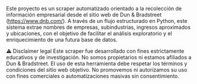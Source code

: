Este proyecto es un scraper automatizado orientado a la recolección de información empresarial desde el sitio web de Dun & Bradstreet (https://www.dnb.com/). A través de un flujo estructurado en Python, este sistema extrae nombres de empresas, subindustrias, ingresos aproximados y ubicaciones, con el objetivo de facilitar el análisis exploratorio y el enriquecimiento de una futura base de datos.

⚠️ Disclaimer legal
Este scraper fue desarrollado con fines estrictamente educativos y de investigación. No somos propietarios ni estamos afiliados a Dun & Bradstreet. El uso de esta herramienta debe respetar los términos y condiciones del sitio web objetivo. No promovemos ni autorizamos su uso con fines comerciales o automatizaciones masivas sin consentimiento.
